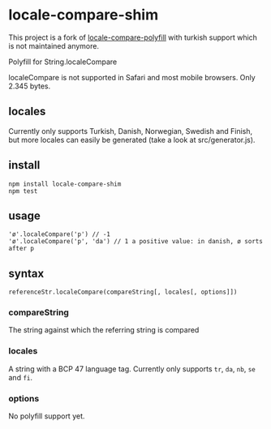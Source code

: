 # locale-compare-shim

This project is a fork of [locale-compare-polyfill](https://github.com/jeppeburchardt/locale-compare-polyfill) with turkish support which is not maintained anymore.

Polyfill for String.localeCompare

localeCompare is not supported in Safari and most mobile browsers. Only 2.345 bytes.

## locales

Currently only supports Turkish, Danish, Norwegian, Swedish and Finish, but more locales can easily be generated (take a look at src/generator.js). 

## install

```
npm install locale-compare-shim
npm test
```

## usage

```
'ø'.localeCompare('p') // -1
'ø'.localeCompare('p', 'da') // 1 a positive value: in danish, ø sorts after p
```

## syntax

`referenceStr.localeCompare(compareString[, locales[, options]])`

### compareString

The string against which the referring string is compared

### locales

A string with a BCP 47 language tag. Currently only supports `tr`, `da`, `nb`, `se` and `fi`. 

### options

No polyfill support yet.
